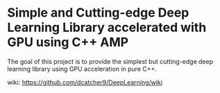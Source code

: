 Simple and Cutting-edge Deep Learning Library accelerated with GPU using C++ AMP
================================================================================

The goal of this project is to provide the simplest but cutting-edge deep learning library using GPU acceleration in pure C++.

wiki: https://github.com/dcatcher9/DeepLearning/wiki
